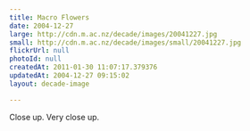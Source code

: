 ```yaml
---
title: Macro Flowers
date: 2004-12-27
large: http://cdn.m.ac.nz/decade/images/20041227.jpg
small: http://cdn.m.ac.nz/decade/images/small/20041227.jpg
flickrUrl: null
photoId: null
createdAt: 2011-01-30 11:07:17.379376
updatedAt: 2004-12-27 09:15:02
layout: decade-image

---
```

Close up. Very close up.
